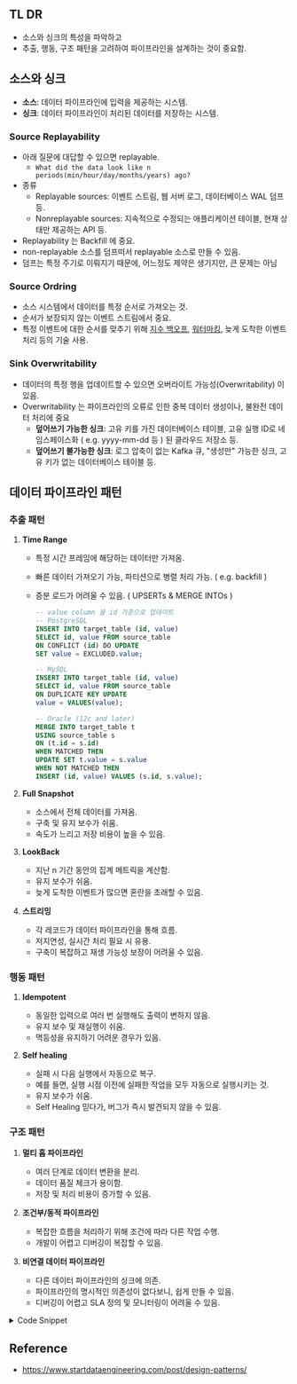 ## TL DR

- 소스와 싱크의 특성을 파악하고
- 추출, 행동, 구조 패턴을 고려하여 파이프라인을 설계하는 것이 중요함.

## 소스와 싱크

- **소스**: 데이터 파이프라인에 입력을 제공하는 시스템.
- **싱크**: 데이터 파이프라인이 처리된 데이터를 저장하는 시스템.

### Source Replayability

- 아래 질문에 대답할 수 있으면 replayable.
    - `What did the data look like n periods(min/hour/day/months/years) ago?`
- 종류
    - Replayable sources: 이벤트 스트림, 웹 서버 로그, 데이터베이스 WAL 덤프 등.
    - Nonreplayable sources: 지속적으로 수정되는 애플리케이션 테이블, 현재 상태만 제공하는 API 등.
- Replayability 는 Backfill 에 중요.
- non-replayable 소스를 덤프떠서 replayable 소스로 만들 수 있음.
- 덤프는 특정 주기로 이뤄지기 때문에, 어느정도 제약은 생기지만, 큰 문제는 아님

### Source Ordring

- 소스 시스템에서 데이터를 특정 순서로 가져오는 것.
- 순서가 보장되지 않는 이벤트 스트림에서 중요.
- 특정 이벤트에 대한 순서를 맞추기 위해 [지수 백오프](https://learn.microsoft.com/en-us/dotnet/architecture/microservices/implement-resilient-applications/implement-retries-exponential-backoff), [워터마킹](https://nightlies.apache.org/flink/flink-docs-master/docs/concepts/time/#event-time-and-watermarks), 늦게 도착한 이벤트 처리 등의 기술 사용.

### Sink Overwritability

- 데이터의 특정 행을 업데이트할 수 있으면 오버라이트 가능성(Overwritability) 이 있음.
- Overwritability 는 파이프라인의 오류로 인한 중복 데이터 생성이나, 불완전 데이터 처리에 중요
    - **덮어쓰기 가능한 싱크**: 고유 키를 가진 데이터베이스 테이블, 고유 실행 ID로 네임스페이스화 ( e.g. yyyy-mm-dd 등 ) 된 클라우드 저장소 등.
    - **덮어쓰기 불가능한 싱크**: 로그 압축이 없는 Kafka 큐, "생성만" 가능한 싱크, 고유 키가 없는 데이터베이스 테이블 등.

## 데이터 파이프라인 패턴

### 추출 패턴

1. **Time Range**
    - 특정 시간 프레임에 해당하는 데이터만 가져옴.
    - 빠른 데이터 가져오기 가능, 파티션으로 병렬 처리 가능. ( e.g. backfill )
    - 증분 로드가 어려울 수 있음. ( UPSERTs & MERGE INTOs )

      ```sql
      -- value column 을 id 기준으로 업데이트
      -- PostgreSQL
      INSERT INTO target_table (id, value)
      SELECT id, value FROM source_table
      ON CONFLICT (id) DO UPDATE
      SET value = EXCLUDED.value;

      -- MySQL
      INSERT INTO target_table (id, value)
      SELECT id, value FROM source_table
      ON DUPLICATE KEY UPDATE
      value = VALUES(value);

      -- Oracle (12c and later)
      MERGE INTO target_table t
      USING source_table s
      ON (t.id = s.id)
      WHEN MATCHED THEN
      UPDATE SET t.value = s.value
      WHEN NOT MATCHED THEN
      INSERT (id, value) VALUES (s.id, s.value);
      ```

2. **Full Snapshot**
    - 소스에서 전체 데이터를 가져옴.
    - 구축 및 유지 보수가 쉬움.
    - 속도가 느리고 저장 비용이 높을 수 있음.

3. **LookBack**
    - 지난 n 기간 동안의 집계 메트릭을 계산함.
    - 유지 보수가 쉬움.
    - 늦게 도착한 이벤트가 많으면 혼란을 초래할 수 있음.

4. **스트리밍**
    - 각 레코드가 데이터 파이프라인을 통해 흐름.
    - 저지연성, 실시간 처리 필요 시 유용.
    - 구축이 복잡하고 재생 가능성 보장이 어려울 수 있음.

### 행동 패턴

1. **Idempotent**
    - 동일한 입력으로 여러 번 실행해도 출력이 변하지 않음.
    - 유지 보수 및 재실행이 쉬움.
    - 멱등성을 유지하기 어려운 경우가 있음.

2. **Self healing**
    - 실패 시 다음 실행에서 자동으로 복구.
    - 예를 들면, 실행 시점 이전에 실패한 작업을 모두 자동으로 실행시키는 것.
    - 유지 보수가 쉬움.
    - Self Healing 믿다가, 버그가 즉시 발견되지 않을 수 있음.

### 구조 패턴

1. **멀티 홉 파이프라인**
    - 여러 단계로 데이터 변환을 분리.
    - 데이터 품질 체크가 용이함.
    - 저장 및 처리 비용이 증가할 수 있음.

2. **조건부/동적 파이프라인**
    - 복잡한 흐름을 처리하기 위해 조건에 따라 다른 작업 수행.
    - 개발이 어렵고 디버깅이 복잡할 수 있음.

3. **비연결 데이터 파이프라인**
    - 다른 데이터 파이프라인의 싱크에 의존.
    - 파이프라인의 명시적인 의존성이 없다보니, 쉽게 만들 수 있음.
    - 디버깅이 어렵고 SLA 정의 및 모니터링이 어려울 수 있음.

<details markdown="1">
   <summary> Code Snippet </summary>

   ```python
   # 1. Multi-hop Pipeline (using dbt)

   # dbt_project.yml
   name: 'my_project'
   version: '1.0.0'
   config-version: 2
   profile: 'default'

   models:
   my_project:
      staging:
         materialized: table
      intermediate:
         materialized: table
      marts:
         materialized: table

   # models/staging/stg_orders.sql
   SELECT
      id AS order_id,
      user_id,
      status,
      created_at
   FROM raw_orders

   # models/intermediate/int_order_status.sql
   SELECT
      order_id,
      status,
      COUNT(*) AS status_count
   FROM {{ ref('stg_orders') }}
   GROUP BY order_id, status

   # models/marts/fct_order_summary.sql
   SELECT
      o.order_id,
      o.user_id,
      s.status,
      s.status_count
   FROM {{ ref('stg_orders') }} o
   JOIN {{ ref('int_order_status') }} s ON o.order_id = s.order_id

   # 2. Conditional/Dynamic Pipeline (using Apache Airflow)

   from airflow import DAG
   from airflow.operators.python import PythonOperator, BranchPythonOperator
   from datetime import datetime

   def check_condition():
      # Some logic to determine which task to run
      condition = True  # This could be based on a database query, API call, etc.
      if condition:
         return 'task_a'
      else:
         return 'task_b'

   def task_a():
      print("Executing task A")

   def task_b():
      print("Executing task B")

   with DAG('conditional_pipeline', start_date=datetime(2023, 1, 1), schedule_interval='@daily') as dag:

      condition_check = BranchPythonOperator(
         task_id='condition_check',
         python_callable=check_condition,
      )

      task_a = PythonOperator(
         task_id='task_a',
         python_callable=task_a,
      )

      task_b = PythonOperator(
         task_id='task_b',
         python_callable=task_b,
      )

      condition_check >> [task_a, task_b]

   # 3. Disconnected Pipelines (using Apache Airflow)

   # Pipeline 1: process_orders
   from airflow import DAG
   from airflow.operators.python import PythonOperator
   from datetime import datetime

   def process_orders():
      print("Processing orders")

   with DAG('process_orders', start_date=datetime(2023, 1, 1), schedule_interval='@daily') as dag:

      process_orders_task = PythonOperator(
         task_id='process_orders',
         python_callable=process_orders,
      )

   # Pipeline 2: generate_report
   from airflow import DAG
   from airflow.operators.python import PythonOperator
   from datetime import datetime

   def generate_report():
      print("Generating report")

   with DAG('generate_report', start_date=datetime(2023, 1, 1), schedule_interval='@daily') as dag:

      generate_report_task = PythonOperator(
         task_id='generate_report',
         python_callable=generate_report,
      )

   # Note: These two pipelines are disconnected and run independently
   ```

</details>

## Reference

- <https://www.startdataengineering.com/post/design-patterns/>
